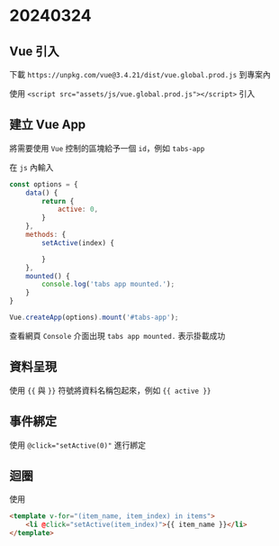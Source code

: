 # 20240324

## Vue 引入

下載 `https://unpkg.com/vue@3.4.21/dist/vue.global.prod.js` 到專案內

使用 `<script src="assets/js/vue.global.prod.js"></script>` 引入

## 建立 Vue App

將需要使用 `Vue` 控制的區塊給予一個 `id`，例如 `tabs-app`

在 `js` 內輸入

```js
const options = {
    data() {
        return {
            active: 0,
        }
    },
    methods: {
        setActive(index) {

        }
    },
    mounted() {
        console.log('tabs app mounted.');
    }
}

Vue.createApp(options).mount('#tabs-app');
```

查看網頁 `Console` 介面出現 `tabs app mounted.` 表示掛載成功

## 資料呈現

使用 `{{` 與 `}}` 符號將資料名稱包起來，例如 `{{ active }}`

## 事件綁定

使用 `@click="setActive(0)"` 進行綁定

## 迴圈

使用
```html
<template v-for="(item_name, item_index) in items">
    <li @click="setActive(item_index)">{{ item_name }}</li>
</template>
```
